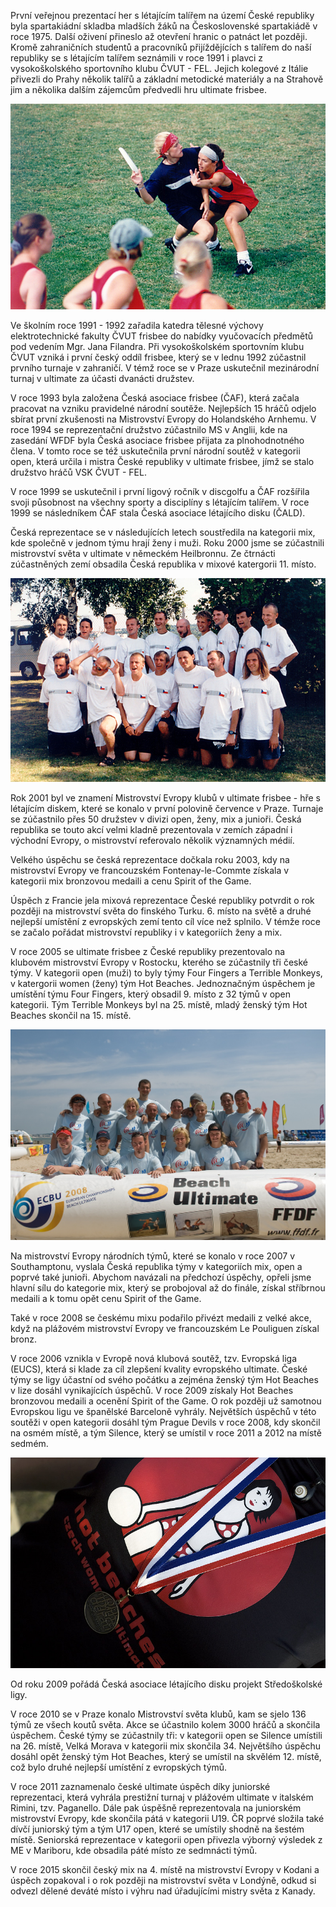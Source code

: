 První veřejnou prezentací her s létajícím talířem na území České republiky byla spartakiádní skladba mladších žáků na Československé spartakiádě v roce 1975. Další oživení přineslo až otevření hranic o patnáct let později. Kromě zahraničních studentů a pracovníků přijíždějících s talířem do naší republiky se s létajícím talířem seznámili v roce 1991 i plavci z vysokoškolského sportovního klubu ČVUT - FEL. Jejich kolegové z Itálie přivezli do Prahy několik talířů a základní metodické materiály a na Strahově jim a několika dalším zájemcům předvedli hru ultimate frisbee.

![](assets/img/pages/ultimate/historie_cr_1.jpg)

Ve školním roce 1991 - 1992 zařadila katedra tělesné výchovy elektrotechnické fakulty ČVUT frisbee do nabídky vyučovacích předmětů pod vedením Mgr. Jana Filandra. Při vysokoškolském sportovním klubu ČVUT vzniká i první český oddíl frisbee, který se v lednu 1992 zúčastnil prvního turnaje v zahraničí. V témž roce se v Praze uskutečnil mezinárodní turnaj v ultimate za účasti dvanácti družstev.

V roce 1993 byla založena Česká asociace frisbee (ČAF), která začala pracovat na vzniku pravidelné národní soutěže. Nejlepších 15 hráčů odjelo sbírat první zkušenosti na Mistrovství Evropy do Holandského Arnhemu. V roce 1994 se reprezentační družstvo zúčastnilo MS v Anglii, kde na zasedání WFDF byla Česká asociace frisbee přijata za plnohodnotného člena. V tomto roce se též uskutečnila první národní soutěž v kategorii open, která určila i mistra České republiky v ultimate frisbee, jímž se stalo družstvo hráčů VSK ČVUT - FEL.

V roce 1999 se uskutečnil i první ligový ročník v discgolfu a ČAF rozšířila svoji působnost na všechny sporty a disciplíny s létajícím talířem. V roce 1999 se následníkem ČAF stala Česká asociace létajícího disku (ČALD).

Česká reprezentace se v následujících letech soustředila na kategorii mix, kde společně v jednom týmu hrají ženy i muži. Roku 2000 jsme se zúčastnili mistrovství světa v ultimate v německém Heilbronnu. Ze čtrnácti zúčastněných zemí obsadila Česká republika v mixové katergorii 11. místo.

![](assets/img/pages/ultimate/historie_cr_2.jpg)

Rok 2001 byl ve znamení Mistrovství Evropy klubů v ultimate frisbee - hře s létajícím diskem, které se konalo v první polovině července v Praze. Turnaje se zúčastnilo přes 50 družstev v divizi open, ženy, mix a junioři. Česká republika se touto akcí velmi kladně prezentovala v zemích západní i východní Evropy, o mistrovství referovalo několik významných médií.

Velkého úspěchu se česká reprezentace dočkala roku 2003, kdy na mistrovství Evropy ve francouzském Fontenay-le-Commte získala v kategorii mix bronzovou medaili a cenu Spirit of the Game.

Úspěch z Francie jela mixová reprezentace České republiky potvrdit o rok později na mistrovství světa do finského Turku. 6. místo na světě a druhé nejlepší umístění z evropských zemí tento cíl více než splnilo. V témže roce se začalo pořádat mistrovství republiky i v kategoriích ženy a mix.

V roce 2005 se ultimate frisbee z České republiky prezentovalo na klubovém mistrovství Evropy v Rostocku, kterého se zúčastnily tři české týmy. V kategorii open (muži) to byly týmy Four Fingers a Terrible Monkeys, v katergorii women (ženy) tým Hot Beaches. Jednoznačným úspěchem je umístění týmu Four Fingers, který obsadil 9. místo z 32 týmů v open kategorii. Tým Terrible Monkeys byl na 25. místě, mladý ženský tým Hot Beaches skončil na 15. místě.

![](assets/img/pages/ultimate/historie_cr_3.jpg)

Na mistrovství Evropy národních týmů, které se konalo v roce 2007 v Southamptonu, vyslala Česká republika týmy v kategoriích mix, open a poprvé také junioři. Abychom navázali na předchozí úspěchy, opřeli jsme hlavní sílu do kategorie mix, který se probojoval až do finále, získal stříbrnou medaili a k tomu opět cenu Spirit of the Game.

Také v roce 2008 se českému mixu podařilo přivézt medaili z velké akce, když na plážovém mistrovství Evropy ve francouzském Le Pouliguen získal bronz. 

V roce 2006 vznikla v Evropě nová klubová soutěž, tzv. Evropská liga (EUCS), která si klade za cíl zlepšení kvality evropského ultimate. České týmy se ligy účastní od svého počátku a zejména ženský tým Hot Beaches v lize dosáhl vynikajících úspěchů. V roce 2009 získaly Hot Beaches bronzovou medaili a ocenění Spirit of the Game. O rok později už samotnou Evropskou ligu ve španělské Barceloně vyhrály. Největších úspěchů v této soutěži v open kategorii dosáhl tým Prague Devils v roce 2008, kdy skončil na osmém místě, a tým Silence, který se umístil v roce 2011 a 2012 na místě sedmém. 

![](assets/img/pages/ultimate/historie_cr_4.jpg)

Od roku 2009 pořádá Česká asociace létajícího disku projekt Středoškolské ligy.

V roce 2010 se v Praze konalo Mistrovství světa klubů, kam se sjelo 136 týmů ze všech koutů světa. Akce se účastnilo kolem 3000 hráčů a skončila úspěchem. České týmy se zúčastnily tři: v kategorii open se Silence umístili na 26. místě, Velká Morava v kategorii mix skončila 34. Největšího úspěchu dosáhl opět ženský tým Hot Beaches, který se umístil na skvělém 12. místě, což bylo druhé nejlepší umístění z evropských týmů. 

V roce 2011 zaznamenalo české ultimate úspěch díky juniorské reprezentaci, která vyhrála prestižní turnaj v plážovém ultimate v italském Rimini, tzv. Paganello. Dále pak úspěšně reprezentovala na juniorském mistrovství Evropy, kde skončila pátá v kategorii U19. ČR poprvé složila také dívčí juniorský tým a tým U17 open, které se umístily shodně na šestém místě. Seniorská reprezentace v kategorii open přivezla výborný výsledek z ME v Mariboru, kde obsadila páté místo ze sedmnácti týmů.

V roce 2015 skončil český mix na 4. místě na mistrovství Evropy v Kodani a úspěch zopakoval i o rok později na mistrovství světa v Londýně, odkud si odvezl dělené deváté místo i výhru nad úřadujícími mistry světa z Kanady.
